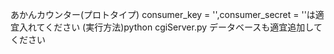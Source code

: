 あかんカウンター(プロトタイプ)
  consumer_key = '',consumer_secret = ''は適宜入れてください
  (実行方法)python cgiServer.py 
  データベースも適宜追加してください
